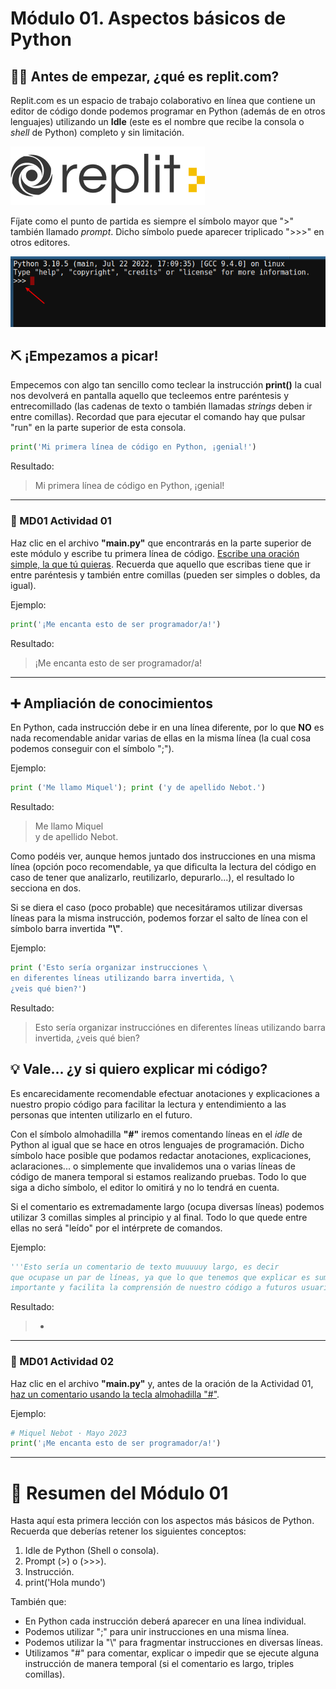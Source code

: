 # Módulo 01. Aspectos básicos de Python

## 🤚🏻 Antes de empezar, ¿qué es replit.com?
  Replit.com es un espacio de trabajo colaborativo en línea que contiene un editor de código donde podemos programar en Python (además de en otros lenguajes) utilizando un __Idle__ (este es el nombre que recibe la consola o _shell_ de Python) completo y sin limitación.  

![image](md01_empieza_la_diversion_assets/logo.png)
 
  
  Fíjate como el punto de partida es siempre el símbolo mayor que ">" también llamado _prompt_. Dicho símbolo puede aparecer triplicado ">>>" en otros editores. 

![image](md01_empieza_la_diversion_assets/prompt_triple.png)

## ⛏ ¡Empezamos a picar!

Empecemos con algo tan sencillo como teclear la instrucción __print()__ la cual nos devolverá en pantalla aquello que tecleemos entre paréntesis y entrecomillado (las cadenas de texto o también llamadas _strings_ deben ir entre comillas). Recordad que para ejecutar el comando hay que pulsar "run" en la parte superior de esta consola.

```python
print('Mi primera línea de código en Python, ¡genial!')
```
Resultado:
> Mi primera línea de código en Python, ¡genial!
---
### 🔴 MD01 Actividad 01

Haz clic en el archivo __"main.py"__ que encontrarás en la parte superior de este módulo y escribe tu primera línea de código. <ins>Escribe una oración simple, la que tú quieras</ins>. Recuerda que aquello que escribas tiene que ir entre paréntesis y también entre comillas (pueden ser simples o dobles, da igual).  

Ejemplo:

```python
print('¡Me encanta esto de ser programador/a!')
```
Resultado:
> ¡Me encanta esto de ser programador/a!

---
## ➕ Ampliación de conocimientos

En Python, cada instrucción debe ir en una línea diferente, por lo que __NO__ es nada recomendable anidar varias de ellas en la misma línea (la cual cosa podemos conseguir con el símbolo ";").  

Ejemplo:

```python
print ('Me llamo Miquel'); print ('y de apellido Nebot.')
```
Resultado:
> Me llamo Miquel\
> y de apellido Nebot.

Como podéis ver, aunque hemos juntado dos instrucciones en una misma línea (opción poco recomendable, ya que dificulta la lectura del código en caso de tener que analizarlo, reutilizarlo, depurarlo...), el resultado lo secciona en dos.

Si se diera el caso (poco probable) que necesitáramos utilizar diversas líneas para la misma instrucción, podemos forzar el salto de línea con el símbolo barra invertida __"\\\"__. 

Ejemplo:
 
 ```python
print ('Esto sería organizar instrucciones \
en diferentes líneas utilizando barra invertida, \
¿veis qué bien?')
```
Resultado:
>Esto sería organizar instrucciónes en diferentes líneas utilizando barra invertida, ¿veis qué bien?

## 💡 Vale... ¿y si quiero explicar mi código?

Es encarecidamente recomendable efectuar anotaciones y explicaciones a nuestro propio código para facilitar la lectura y entendimiento a las personas que intenten utilizarlo en el futuro.  

Con el símbolo almohadilla __"#"__ iremos comentando líneas en el _idle_ de Python al igual que se hace en otros lenguajes de programación. Dicho símbolo hace posible que podamos redactar anotaciones, explicaciones, aclaraciones... o simplemente que invalidemos una o varias líneas de código de manera temporal si estamos realizando pruebas. Todo lo que siga a dicho símbolo, el editor lo omitirá y no lo tendrá en cuenta.  

Si el comentario es extremadamente largo (ocupa diversas líneas) podemos utilizar 3 comillas simples al principio y al final. Todo lo que quede entre ellas no será "leído" por el intérprete de comandos.

Ejemplo:

```python
'''Esto sería un comentario de texto muuuuuy largo, es decir
que ocupase un par de líneas, ya que lo que tenemos que explicar es sumamente
importante y facilita la comprensión de nuestro código a futuros usuarios.'''
```
Resultado:
>-
---
### 🔴 MD01 Actividad 02

Haz clic en el archivo __"main.py"__ y, antes de la oración de la Actividad 01, <ins>haz un comentario usando la tecla almohadilla "#"</ins>.  

Ejemplo:

```python
# Miquel Nebot · Mayo 2023
print('¡Me encanta esto de ser programador/a!')
```

---
# 🤗 Resumen del Módulo 01

Hasta aquí esta primera lección con los aspectos más básicos de Python. Recuerda que deberías retener los siguientes conceptos:
1. Idle de Python (Shell o consola).
2. Prompt (>) o (>>>).
3. Instrucción.
4. print('Hola mundo')
  
También que:  
* En Python cada instrucción deberá aparecer en una línea individual.  
* Podemos utilizar ";" para unir instrucciones en una misma línea.  
* Podemos utilizar la "\\" para fragmentar instrucciones en diversas líneas.  
* Utilizamos "#" para comentar, explicar o impedir que se ejecute alguna instrucción de manera temporal (si el comentario es largo, triples comillas).
